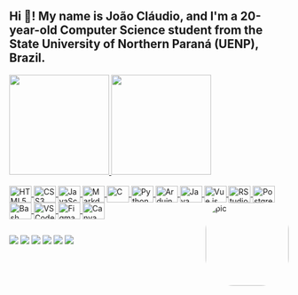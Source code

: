 ## Hi 👋! My name is João Cláudio, and I'm a 20-year-old Computer Science student from the State University of Northern Paraná (UENP), Brazil.
<div>
  <a href="https://github.com/j0aod3v">
  <img height="180em" src="https://github-readme-stats.vercel.app/api?username=j0aod3v&show_icons=true&theme=dracula&include_all_commits=true&count_private=true"/>
  <img height="180em" src="https://github-readme-stats.vercel.app/api/top-langs?username=j0aod3v&layout=compact&langs_count=16&theme=dracula"/>
</div>
<div style="display: inline_block"><br>
  <img align="center" alt="HTML5" height="30" width="40" src="https://cdn.jsdelivr.net/gh/devicons/devicon/icons/html5/html5-original.svg">
<img align="center" alt="CSS3" height="30" width="40" src="https://cdn.jsdelivr.net/gh/devicons/devicon/icons/css3/css3-original.svg">
<img align="center" alt="JavaScript" height="30" width="40" src="https://cdn.jsdelivr.net/gh/devicons/devicon/icons/javascript/javascript-original.svg">
<img align="center" alt="Markdown" height="30" width="40" src="https://cdn.jsdelivr.net/gh/devicons/devicon/icons/markdown/markdown-original.svg">
<img align="center" alt="C" height="30" width="40" src="https://cdn.jsdelivr.net/gh/devicons/devicon/icons/c/c-original.svg">
<img align="center" alt="Python" height="30" width="40" src="https://cdn.jsdelivr.net/gh/devicons/devicon/icons/python/python-original.svg">
<img align="center" alt="Arduino" height="30" width="40" src="https://cdn.jsdelivr.net/gh/devicons/devicon/icons/arduino/arduino-original.svg">
<img align="center" alt="Java" height="30" width="40" src="https://cdn.jsdelivr.net/gh/devicons/devicon/icons/java/java-original.svg">
<img align="center" alt="Vue.js" height="30" width="40" src="https://cdn.jsdelivr.net/gh/devicons/devicon/icons/vuejs/vuejs-original.svg">
<img align="center" alt="RStudio" height="30" width="40" src="https://cdn.jsdelivr.net/gh/devicons/devicon/icons/rstudio/rstudio-original.svg">
<img align="center" alt="PostgreSQL" height="30" width="40" src="https://cdn.jsdelivr.net/gh/devicons/devicon/icons/postgresql/postgresql-original.svg">
<img align="center" alt="Bash" height="30" width="40" src="https://cdn.jsdelivr.net/gh/devicons/devicon/icons/bash/bash-original.svg">
<img align="center" alt="VSCode" height="30" width="40" src="https://cdn.jsdelivr.net/gh/devicons/devicon/icons/vscode/vscode-original.svg">
<img align="center" alt="Figma" height="30" width="40" src="https://cdn.jsdelivr.net/gh/devicons/devicon/icons/figma/figma-original.svg">
<img align="center" alt="Canva" height="30" width="40" src="https://cdn.jsdelivr.net/gh/devicons/devicon/icons/canva/canva-original.svg">
  <img align="right" alt="pic" height="150" style="border-radius:50px;" src="https://i.pinimg.com/736x/2d/60/ea/2d60ea8701b4a68380c56bb67d8c0ef1.jpg?width=676&height=676">
</div>
  
  ##
 
<div> 
  <a href="https://www.youtube.com/@joaocfmc3771" target="_blank"><img src="https://img.shields.io/badge/YouTube-FF0000?style=for-the-badge&logo=youtube&logoColor=white" target="_blank"></a>
  <a href="https://www.instagram.com/joaoc_._/" target="_blank"><img src="https://img.shields.io/badge/-Instagram-%23E4405F?style=for-the-badge&logo=instagram&logoColor=white" target="_blank"></a>
 	<a href="https://www.twitch.tv/zveroteck" target="_blank"><img src="https://img.shields.io/badge/Twitch-9146FF?style=for-the-badge&logo=twitch&logoColor=white" target="_blank"></a>
 <a href="https://discord.com/users/861318292442185759" target="_blank"><img src="https://img.shields.io/badge/Discord-7289DA?style=for-the-badge&logo=discord&logoColor=white" target="_blank"></a> 
  <a href = "mailto:joao.colaco@discente.uenp.edu.br"><img src="https://img.shields.io/badge/-Gmail-%23333?style=for-the-badge&logo=gmail&logoColor=white" target="_blank"></a>
  <a href="https://www.linkedin.com/in/j0aod3v/" target="_blank"><img src="https://img.shields.io/badge/-LinkedIn-%230077B5?style=for-the-badge&logo=linkedin&logoColor=white" target="_blank"></a> 
  
</div>
